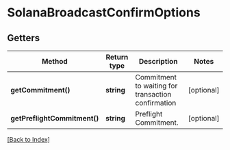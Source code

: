 # SolanaBroadcastConfirmOptions

## Getters

Method | Return type | Description | Notes
------------ | ------------- | ------------- | -------------
**getCommitment()** | **string** | Commitment to waiting for transaction confirmation | [optional]
**getPreflightCommitment()** | **string** | Preflight Commitment. | [optional]

[[Back to Index]](../index.md)
